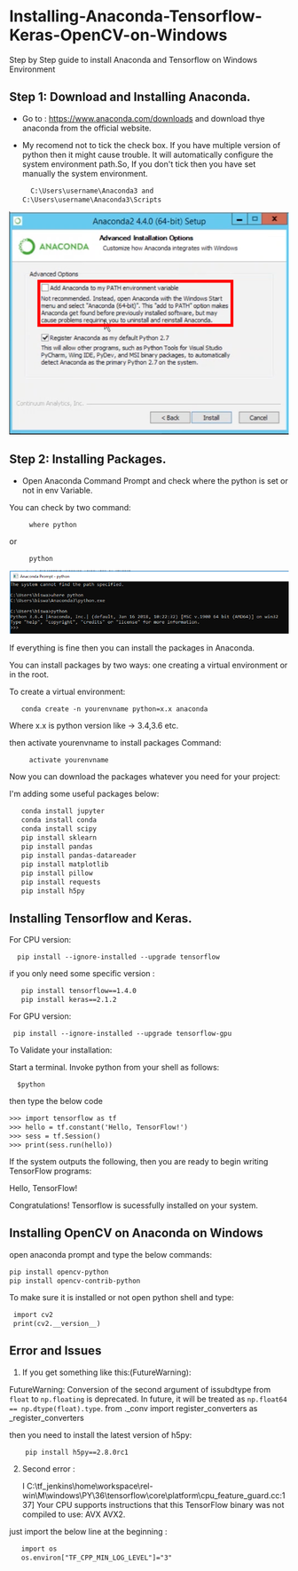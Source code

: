 # Installing-Anaconda-Tensorflow-Keras-OpenCV-on-Windows
Step by Step guide to install Anaconda and Tensorflow on Windows Environment


## Step 1: Download and Installing Anaconda.

  * Go to : https://www.anaconda.com/downloads and download thye anaconda from the official website.

  * My recomend not to tick the check box. If you have multiple version of python then it might cause trouble.
    It will automatically configure the system environment path.So, If you don't tick then you have set manually the system environment.

    ```
      C:\Users\username\Anaconda3 and C:\Users\username\Anaconda3\Scripts
    ``` 
  
  ![Screenshot](Capture1.PNG)


## Step 2: Installing Packages.

* Open Anaconda Command Prompt and check where the python is set or not in env Variable.

You can check by two command:

   ```
        where python
   ```
or
   ```
        python
   ```
![Screenshot](Capture.PNG)

If everything is fine then you can install the packages in Anaconda.

You can install packages by two ways: one creating a virtual environment or in the root.

To create a virtual environment: 
  ```
     conda create -n yourenvname python=x.x anaconda
  ```
Where x.x is python version like -> 3.4,3.6 etc.

then activate yourenvname to install packages
Command: 

 ```
      activate yourenvname
  ```
Now you can download the packages whatever you need for your project:

I'm adding some useful packages below:

  ```   
     conda install jupyter
     conda install conda 
     conda install scipy
     pip install sklearn
     pip install pandas
     pip install pandas-datareader
     pip install matplotlib
     pip install pillow
     pip install requests
     pip install h5py
   ```
## Installing Tensorflow and Keras.

For CPU version:

   ```
     pip install --ignore-installed --upgrade tensorflow
   ```
   if you only need some specific version :
   
       pip install tensorflow==1.4.0
       pip install keras==2.1.2

For GPU version:

     pip install --ignore-installed --upgrade tensorflow-gpu 

To Validate your installation:

Start a terminal.
Invoke python from your shell as follows:

      $python

then type the below code

    >>> import tensorflow as tf
    >>> hello = tf.constant('Hello, TensorFlow!')
    >>> sess = tf.Session()
    >>> print(sess.run(hello))

If the system outputs the following, then you are ready to begin writing TensorFlow programs:

   Hello, TensorFlow!
   
Congratulations! Tensorflow is sucessfully installed on your system.


## Installing OpenCV on Anaconda on Windows

 open anaconda prompt and type the below commands:

    pip install opencv-python
    pip install opencv-contrib-python

To make sure it is installed or not open python shell and type:
     
     import cv2 
     print(cv2.__version__)


## Error and Issues

1. If you get something like this:(FutureWarning):

  FutureWarning: Conversion of the second argument of issubdtype from `float` to `np.floating` is deprecated. In future, it will be       treated as `np.float64 == np.dtype(float).type`. from ._conv import register_converters as _register_converters 

then you need to install the latest version of h5py:

 ```
     pip install h5py==2.8.0rc1
 ```

2. Second error : 

    I C:\tf_jenkins\home\workspace\rel-win\M\windows\PY\36\tensorflow\core\platform\cpu_feature_guard.cc:137] Your CPU supports             instructions that this TensorFlow binary was not compiled to use: AVX AVX2.

 just import the below line at the beginning :
 
 ```
    import os
    os.environ["TF_CPP_MIN_LOG_LEVEL"]="3"
```



